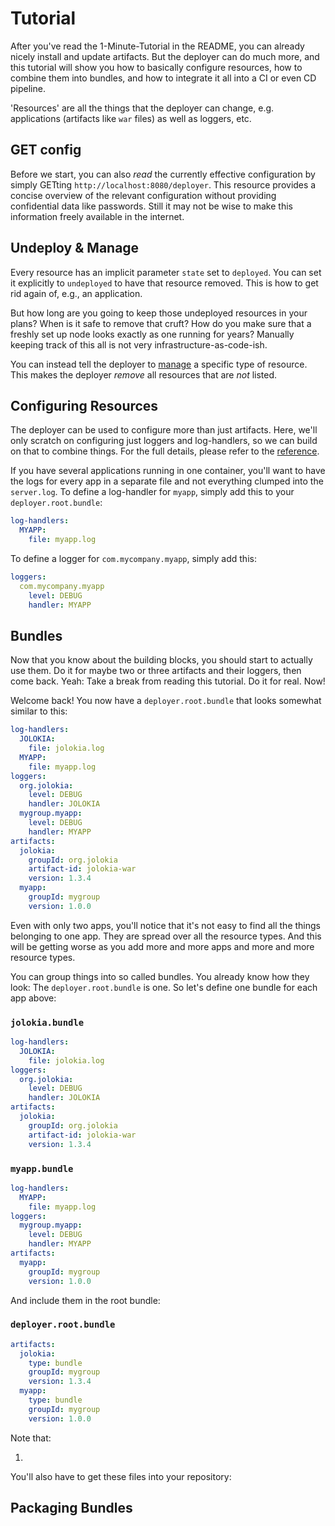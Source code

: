 # Tutorial

After you've read the 1-Minute-Tutorial in the README, you can already nicely install and update artifacts.
But the deployer can do much more, and this tutorial will show you how to basically configure resources,
how to combine them into bundles, and how to integrate it all into a CI or even CD pipeline.

'Resources' are all the things that the deployer can change, e.g. applications (artifacts like `war` files)
as well as loggers, etc.

## GET config

Before we start, you can also _read_ the currently effective configuration by simply GETting `http://localhost:8080/deployer`.
This resource provides a concise overview of the relevant configuration without providing confidential data like passwords.
Still it may not be wise to make this information freely available in the internet.

## Undeploy & Manage

Every resource has an implicit parameter `state` set to `deployed`.
You can set it explicitly to `undeployed` to have that resource removed.
This is how to get rid again of, e.g., an application.

But how long are you going to keep those undeployed resources in your plans?
When is it safe to remove that cruft?
How do you make sure that a freshly set up node looks exactly as one running for years?
Manually keeping track of this all is not very infrastructure-as-code-ish.

You can instead tell the deployer to [manage](REFERENCE.md#manage) a specific type of resource.
This makes the deployer _remove_ all resources that are _not_ listed.

## Configuring Resources

The deployer can be used to configure more than just artifacts.
Here, we'll only scratch on configuring just loggers and log-handlers, so we can build on that to combine things.
For the full details, please refer to the [reference](REFERENCE.md).

If you have several applications running in one container,
you'll want to have the logs for every app in a separate file and not everything clumped into the `server.log`.
To define a log-handler for `myapp`, simply add this to your `deployer.root.bundle`:

```yaml
log-handlers:
  MYAPP:
    file: myapp.log
```

To define a logger for `com.mycompany.myapp`, simply add this:

```yaml
loggers:
  com.mycompany.myapp
    level: DEBUG
    handler: MYAPP
```

## Bundles

Now that you know about the building blocks, you should start to actually use them.
Do it for maybe two or three artifacts and their loggers, then come back.
Yeah: Take a break from reading this tutorial. Do it for real. Now!

Welcome back! You now have a `deployer.root.bundle` that looks somewhat similar to this:

```yaml
log-handlers:
  JOLOKIA:
    file: jolokia.log
  MYAPP:
    file: myapp.log
loggers:
  org.jolokia:
    level: DEBUG
    handler: JOLOKIA
  mygroup.myapp:
    level: DEBUG
    handler: MYAPP
artifacts:
  jolokia:
    groupId: org.jolokia
    artifact-id: jolokia-war
    version: 1.3.4
  myapp:
    groupId: mygroup
    version: 1.0.0
```

Even with only two apps, you'll notice that it's not easy to find all the things belonging to one app.
They are spread over all the resource types.
And this will be getting worse as you add more and more apps and more and more resource types.

You can group things into so called bundles. You already know how they look: The `deployer.root.bundle` is one.
So let's define one bundle for each app above:

### `jolokia.bundle`

```yaml
log-handlers:
  JOLOKIA:
    file: jolokia.log
loggers:
  org.jolokia:
    level: DEBUG
    handler: JOLOKIA
artifacts:
  jolokia:
    groupId: org.jolokia
    artifact-id: jolokia-war
    version: 1.3.4
```

### `myapp.bundle`

```yaml
log-handlers:
  MYAPP:
    file: myapp.log
loggers:
  mygroup.myapp:
    level: DEBUG
    handler: MYAPP
artifacts:
  myapp:
    groupId: mygroup
    version: 1.0.0
```

And include them in the root bundle:

### `deployer.root.bundle`

```yaml
artifacts:
  jolokia:
    type: bundle
    groupId: mygroup
    version: 1.3.4
  myapp:
    type: bundle
    groupId: mygroup
    version: 1.0.0
```

Note that:

1. 

You'll also have to get these files into your repository:

## Packaging Bundles

